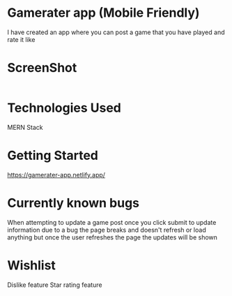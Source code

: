 # Gamerater app (Mobile Friendly)
I have created an app where you can post a game that you have played and rate it like 

# ScreenShot
<img src=""/>

# Technologies Used
MERN Stack

# Getting Started
https://gamerater-app.netlify.app/

# Currently known bugs
When attempting to update a game post once you click submit to update information due to a bug the page breaks and doesn't refresh or load anything but once the user refreshes the page the updates will be shown

# Wishlist
Dislike feature
Star rating feature
